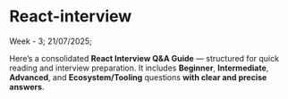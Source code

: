 # React-interview
 
 Week - 3; 21/07/2025;

 Here’s a consolidated **React Interview Q\&A Guide** — structured for quick reading and interview preparation. It includes **Beginner**, **Intermediate**, **Advanced**, and **Ecosystem/Tooling** questions **with clear and precise answers**.


